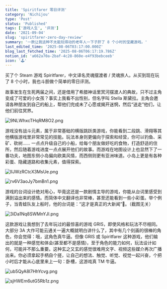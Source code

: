 ```yaml
---
title: 'Spiritfarer 零日评测'
category: 'Nichijou'
type: 'Post'
status: 'Published'
tags: ['游戏人生', '评测']
date: '2021-09-04'
slug: 'spiritfarer-zero-day-review'
summary: '一款让我这种不太能玩得动的老年人一下子肝了 8 个小时的宝藏游戏。'
last_edited_time: '2025-08-06T03:17:00.000Z'
blog_last_fetched_time: '2025-08-06T06:17:19.786Z'
notion_id: 'a662a70a-2baf-4c28-860e-e4f93bebceeb'
icon: '🕹️'
---
```


买了个 Steam 游戏 Spiritfarer，中文译名灵魂摆渡者 / 灵魂旅人。从买到现在玩了 8 个小时，我也斗胆做个简单的零日评测。

故事发生在生死两届之间，还是借用了希腊神话里冥河摆渡人的典故，只不过主角变成了可爱的小女孩？事实上我看不出性别，但名字叫 Stella 斯黛拉。主角会邀请各种朋友到自己的船上，帮他们完成未了心愿或揭开迷惘，然后“送走”他们，让他们前往冥界。

![9NLWhxcTHqRM8O2.png](https://cdn.sa.net/2024/03/16/9NLWhxcTHqRM8O2.png)

游戏没有战斗元素，属于非常基础的横版跳跃类游戏，你能看到二段跳、滑翔等其他横版游戏里非常常见的技能。玩法本身则更偏向于探索和经营，你可以钓鱼、采矿、砍树…… 一点点升级自己的小船，给每个朋友做好吃的食物，打造舒适的住所，然后随着游戏进度一点点展开他们的故事。而游戏在地图设计上也显然下了一番功夫，地图东侧小岛偏向欧美风情，而西侧则更有亚洲味道。小岛上更是有各种彩蛋、隐藏道路和收集元素，值得探索。

![lIJWzRCtcX3MsUe.png](https://cdn.sa.net/2024/03/16/lIJWzRCtcX3MsUe.png)

![rv6V3aoJy7bmBn1.png](https://cdn.sa.net/2024/03/16/rv6V3aoJy7bmBn1.png)

游戏的台词设计绝对用心，毕竟这还是一款剧情主导的游戏，你能从台词里感受到满到溢出来的感情。而简体中文翻译也非常棒，甚至还能看到一些小彩蛋。举个例子，当青蛙队友上船时，他的台词是：“这才是真正的大新闻”🐸。（截图无关）

![3iDa1Nq8SWMnYJl.png](https://cdn.sa.net/2024/03/16/3iDa1Nq8SWMnYJl.png)

这款游戏让我想到了去年玩过的最惊喜的游戏 GRIS，即使风格和玩法不尽相同。大部分 3A 大作可能云通关一遍大概就明白讲什么了，其中有几个刻画的很棒的角色，你会觉得：哦，这角色真牛逼。但像 GRIS 或 Spiritfarer 这种游戏，他们输出的就是一种感觉和体会(甚至都不是感情)，至于角色的能力如何，玩法设计如何，可能并不那么重要。这种玄之又玄的感觉很难用文字、视频这些媒介再次广播出来。你必须拿起手柄自个搓，让自己的想法、触觉、听觉、视觉一起兴奋，个把小时后才能从心底里来上一句：卧槽，这游戏真 TM 牛逼。

![ub5QyA8l7HhYcvg.png](https://cdn.sa.net/2024/03/16/ub5QyA8l7HhYcvg.png)

![sjHWEm6utG5Rb1z.png](https://cdn.sa.net/2024/03/16/sjHWEm6utG5Rb1z.png)
